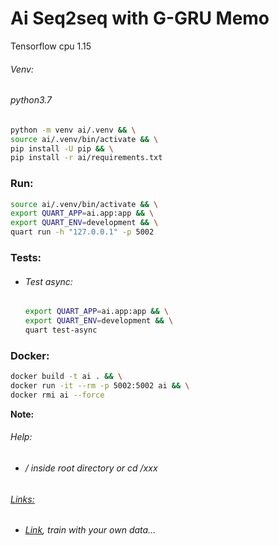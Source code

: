 Ai Seq2seq with G-GRU Memo
==========================
Tensorflow cpu 1.15

###### Venv: 
###### python3.7
```bash
python -m venv ai/.venv && \
source ai/.venv/bin/activate && \
pip install -U pip && \
pip install -r ai/requirements.txt
```
### Run:
```bash
source ai/.venv/bin/activate && \
export QUART_APP=ai.app:app && \
export QUART_ENV=development && \
quart run -h "127.0.0.1" -p 5002
```
### Tests:
- ###### Test async:
    ````bash
    export QUART_APP=ai.app:app && \
    export QUART_ENV=development && \
    quart test-async
    ````
### Docker:
```bash
docker build -t ai . && \
docker run -it --rm -p 5002:5002 ai && \
docker rmi ai --force
```
**Note:**
###### Help:
- ###### / inside root directory or cd /xxx  
###### [Links:]()
- ###### [Link](https://github.com/Martin1403/Tensorflow1.15.x-MemoryNetwork), train with your own data...
